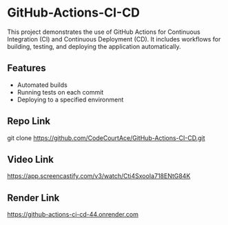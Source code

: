 # GitHub-Actions-CI-CD

This project demonstrates the use of GitHub Actions for Continuous Integration (CI) and Continuous Deployment (CD). It includes workflows for building, testing, and deploying the application automatically.

## Features

- Automated builds
- Running tests on each commit
- Deploying to a specified environment



## Repo Link
   
   git clone https://github.com/CodeCourtAce/GitHub-Actions-CI-CD.git

## Video Link

https://app.screencastify.com/v3/watch/Cti4SxooIa718ENtG84K

## Render Link 

https://github-actions-ci-cd-44.onrender.com
   